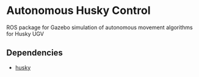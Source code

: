 # Autonomous Husky Control
ROS package for Gazebo simulation of autonomous movement algorithms for Husky UGV
## Dependencies
* [husky](https://github.com/Daria2002/husky)
